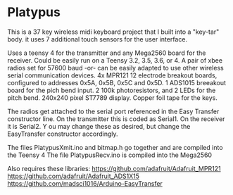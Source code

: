 # Platypus

This is a 37 key wireless midi keyboard project that I built into a "key-tar" body. 
it uses 7 additional touch sensors for the user interface. 

Uses a teensy 4 for the transmitter and any Mega2560 board for the receiver. Could be easily run on a Teensy 3.2, 3.5, 3.6, or 4. 
A pair of xbee radios set for 57600 baud  -or- can be easily adapted to use other wireless serial communication devices.
4x MPR121 12 electrode breakout boards, configured to addresses 0x5A, 0x5B, 0x5C and 0x5D.
1 ADS1015 breeakout board for the pich bend input.
2 100k photoresistors, and 2 LEDs for the pitch bend.
240x240 pixel ST7789 display.
Copper foil tape for the keys.

The radios get attached to the serial port referenced in the Easy Transfer constructor line.
On the transmitter this is coded as Serial1.
On the receiver it is Serial2. Y
ou may change these as desired, but change the EasyTransfer constructor accordingly.

The files PlatypusXmit.ino and bitmap.h go together and are compiled into the Teensy 4
The file PlatypusRecv.ino is compiled into the Mega2560

Also requires these libraries:
https://github.com/adafruit/Adafruit_MPR121
https://github.com/adafruit/Adafruit_ADS1X15
https://github.com/madsci1016/Arduino-EasyTransfer


